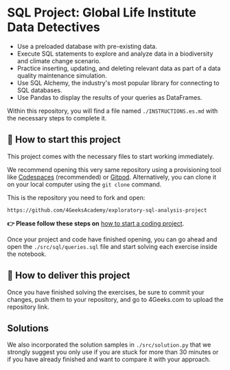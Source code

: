 <!-- hide -->
# SQL Project: Global Life Institute Data Detectives
<!-- endhide -->

- Use a preloaded database with pre-existing data.
- Execute SQL statements to explore and analyze data in a biodiversity and climate change scenario.
- Practice inserting, updating, and deleting relevant data as part of a data quality maintenance simulation.
- Use SQL Alchemy, the industry's most popular library for connecting to SQL databases.
- Use Pandas to display the results of your queries as DataFrames.

Within this repository, you will find a file named `./INSTRUCTIONS.es.md` with the necessary steps to complete it.

<onlyfor saas="false" withBanner="false">
  
## 🌱 How to start this project

This project comes with the necessary files to start working immediately.

We recommend opening this very same repository using a provisioning tool like [Codespaces](https://4geeks.com/lesson/what-is-github-codespaces) (recommended) or [Gitpod](https://4geeks.com/lesson/how-to-use-gitpod). Alternatively, you can clone it on your local computer using the `git clone` command. 

This is the repository you need to fork and open:

```text
https://github.com/4GeeksAcademy/exploratory-sql-analysis-project
```

**👉 Please follow these steps on** [how to start a coding project](https://4geeks.com/lesson/how-to-start-a-project).

Once your project and code have finished opening, you can go ahead and open the `./src/sql/queries.sql` file and start solving each exercise inside the notebook.

</onlyfor>

## 🚛 How to deliver this project

Once you have finished solving the exercises, be sure to commit your changes, push them to your repository, and go to 4Geeks.com to upload the repository link.

## Solutions

We also incorporated the solution samples in `./src/solution.py` that we strongly suggest you only use if you are stuck for more than 30 minutes or if you have already finished and want to compare it with your approach.
